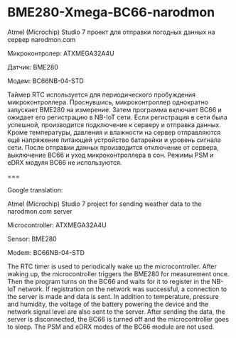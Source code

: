 # BME280-Xmega-BC66-narodmon

Atmel (Microchip) Studio 7 проект для отправки погодных данных на сервер narodmon.com

Микроконтролер: ATXMEGA32A4U

Датчик:         BME280

Модем:          BC66NB-04-STD

Таймер RTC используется для периодического пробуждения микроконтроллера.
Проснувшись, микроконтроллер однократно запускает BME280 на измерение.
Затем программа включает BC66 и ожидает его регистрацию в NB-IoT сети.
Если регистрация в сети была успешной, производится подключение к серверу и отправка данных.
Кроме температуры, давления и влажности на сервер отправляются ещё напряжение питающей устройство батарейки и уровень сигнала сети.
После отправки данных производится отключение от сервера, выключение BC66 и уход микроконтроллера в сон.
Режимы PSM и eDRX модуля BC66 не используются.

===

Google translation:

Atmel (Microchip) Studio 7 project for sending weather data to the narodmon.com server

Microcontroller:  ATXMEGA32A4U

Sensor:           BME280

Modem:            BC66NB-04-STD

The RTC timer is used to periodically wake up the microcontroller.
After waking up, the microcontroller triggers the BME280 for measurement once.
Then the program turns on the BC66 and waits for it to register in the NB-IoT network.
If registration on the network was successful, a connection to the server is made and data is sent.
In addition to temperature, pressure and humidity, the voltage of the battery powering the device and the network signal level are also sent to the server.
After sending the data, the server is disconnected, the BC66 is turned off and the microcontroller goes to sleep.
The PSM and eDRX modes of the BC66 module are not used.
